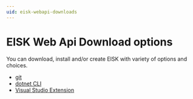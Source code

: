 ```yaml
---
uid: eisk-webapi-downloads
---
```

# EISK Web Api Download options

You can download, install and/or create EISK with variety of options and choices. 

* [git](xref:eisk-webapi-download-options-git)
* [dotnet CLI](xref:eisk-webapi-download-options-dotnet-new)
* [Visual Studio Extension](xref:eisk-webapi-download-options-visx)



